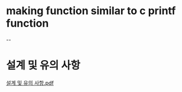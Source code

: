 # making function similar to c printf function

-- 
# 설계 및 유의 사항
[설계 및 유의 사항.pdf](https://github.com/DagonLee/c_printf/files/6193901/ft_printf.1.pdf)
